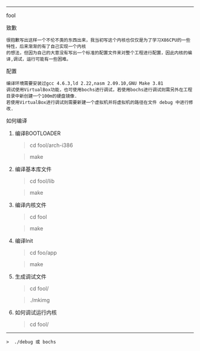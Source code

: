 --------------------------------------------------
fool

致歉

	很抱歉写出这样一个不伦不类的东西出来，我当初写这个内核也仅仅是为了学习X86CPU的一些特性，后来渐渐的有了自己实现一个内核
	的想法，但因为自己的大意没有写出一个标准的配置文件来对整个工程进行配置，因此内核的编译,调试，运行可能有一些困难。

配置

	编译环境需要安装过gcc 4.6.3,ld 2.22,nasm 2.09.10,GNU Make 3.81
	调试使用VirtualBox功能，也可使用bochs进行调试，若使用bochs进行调试则需另外在工程目录中新创建一个100m的硬盘镜像.
	若使用VirtualBox进行调试则需要新建一个虚拟机并将虚拟机的路径在文件 debug 中进行修改.

如何编译

1. 编译BOOTLOADER

	>  cd fool/arch-i386

	>  make

2. 编译基本库文件

	>  cd fool/lib

	>  make

3. 编译内核文件

	>  cd fool

	>  make

4. 编译Init

	>  cd foo/app

	>  make

5. 生成调试文件

	>  cd fool/

	>  ./mkimg

6. 如何调试运行内核

	>  cd fool/

----------------------------------------------------
	>  ./debug 或 bochs
	
